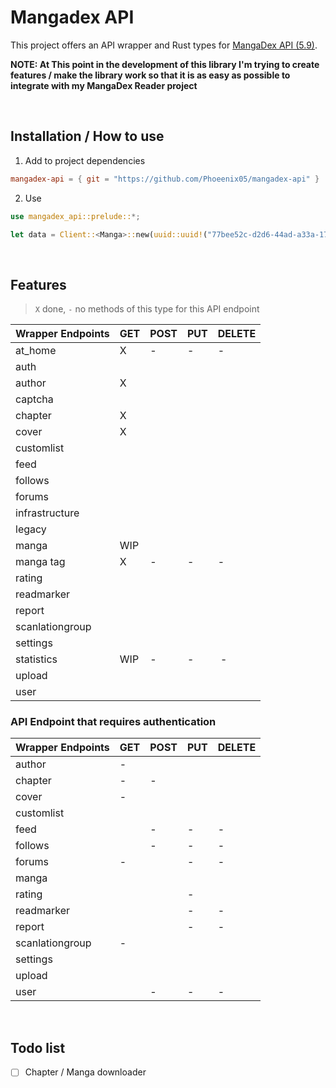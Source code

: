 # Mangadex API

This project offers an API wrapper and Rust types for [MangaDex API (5.9)](https://api.mangadex.org/docs/redoc.html).

**NOTE: At This point in the development of this library I'm trying to create features / make the library work so
that it is as easy as possible to integrate with my MangaDex Reader project**

<br />

## Installation / How to use

1. Add to project dependencies
```toml
mangadex-api = { git = "https://github.com/Phoeenix05/mangadex-api" }
```

2. Use
```rust
use mangadex_api::prelude::*;

let data = Client::<Manga>::new(uuid::uuid!("77bee52c-d2d6-44ad-a33a-1734c1fe696a")).get().unwrap();
```

<br />

## Features

> `X` done, `-` no methods of this type for this API endpoint

| Wrapper Endpoints | GET | POST | PUT | DELETE |
| ----------------- | --- | ---- | --- | ------ |
| at_home           | X   | -    | -   | -      |
| auth              |     |      |     |        |
| author            | X   |      |     |        |
| captcha           |     |      |     |        |
| chapter           | X   |      |     |        |
| cover             | X   |      |     |        |
| customlist        |     |      |     |        |
| feed              |     |      |     |        |
| follows           |     |      |     |        |
| forums            |     |      |     |        |
| infrastructure    |     |      |     |        |
| legacy            |     |      |     |        |
| manga             | WIP |      |     |        |
| manga tag         | X   | -    | -   | -      |
| rating            |     |      |     |        |
| readmarker        |     |      |     |        |
| report            |     |      |     |        |
| scanlationgroup   |     |      |     |        |
| settings          |     |      |     |        |
| statistics        | WIP | -    | -   | -      |
| upload            |     |      |     |        |
| user              |     |      |     |        |

### API Endpoint that requires authentication
| Wrapper Endpoints | GET | POST | PUT | DELETE |
| ----------------- | --- | ---- | --- | ------ |
| author            | -   |      |     |        |
| chapter           | -   | -    |     |        |
| cover             | -   |      |     |        |
| customlist        |     |      |     |        |
| feed              |     | -    | -   | -      |
| follows           |     | -    | -   | -      |
| forums            | -   |      | -   | -      |
| manga             |     |      |     |        |
| rating            |     |      | -   |        |
| readmarker        |     |      | -   | -      |
| report            |     |      | -   | -      |
| scanlationgroup   | -   |      |     |        |
| settings          |     |      |     |        |
| upload            |     |      |     |        |
| user              |     | -    | -   | -      |

<br/>

## Todo list

- [ ] Chapter / Manga downloader
